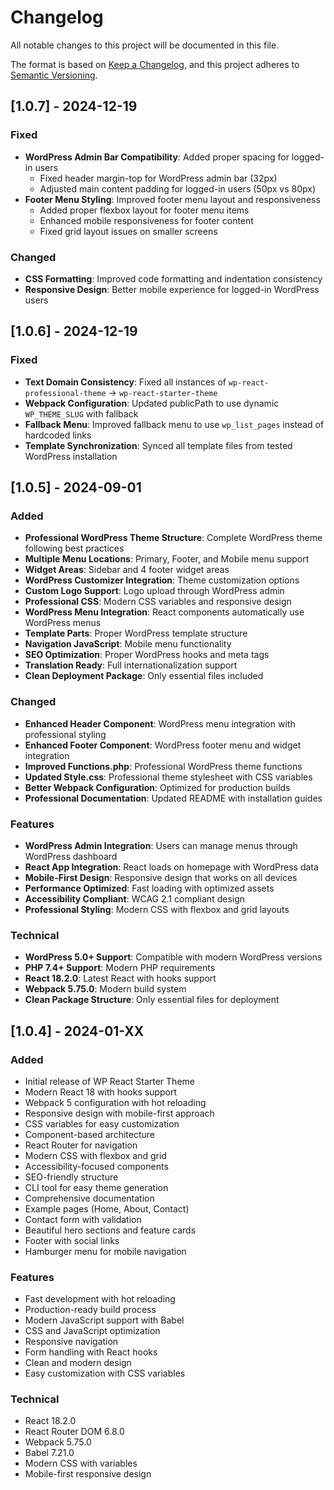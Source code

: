 # Changelog

All notable changes to this project will be documented in this file.

The format is based on [Keep a Changelog](https://keepachangelog.com/en/1.0.0/),
and this project adheres to [Semantic Versioning](https://semver.org/spec/v2.0.0.html).

## [1.0.7] - 2024-12-19

### Fixed
- **WordPress Admin Bar Compatibility**: Added proper spacing for logged-in users
  - Fixed header margin-top for WordPress admin bar (32px)
  - Adjusted main content padding for logged-in users (50px vs 80px)
- **Footer Menu Styling**: Improved footer menu layout and responsiveness
  - Added proper flexbox layout for footer menu items
  - Enhanced mobile responsiveness for footer content
  - Fixed grid layout issues on smaller screens

### Changed
- **CSS Formatting**: Improved code formatting and indentation consistency
- **Responsive Design**: Better mobile experience for logged-in WordPress users

## [1.0.6] - 2024-12-19

### Fixed
- **Text Domain Consistency**: Fixed all instances of `wp-react-professional-theme` → `wp-react-starter-theme`
- **Webpack Configuration**: Updated publicPath to use dynamic `WP_THEME_SLUG` with fallback
- **Fallback Menu**: Improved fallback menu to use `wp_list_pages` instead of hardcoded links
- **Template Synchronization**: Synced all template files from tested WordPress installation

## [1.0.5] - 2024-09-01

### Added
- **Professional WordPress Theme Structure**: Complete WordPress theme following best practices
- **Multiple Menu Locations**: Primary, Footer, and Mobile menu support
- **Widget Areas**: Sidebar and 4 footer widget areas
- **WordPress Customizer Integration**: Theme customization options
- **Custom Logo Support**: Logo upload through WordPress admin
- **Professional CSS**: Modern CSS variables and responsive design
- **WordPress Menu Integration**: React components automatically use WordPress menus
- **Template Parts**: Proper WordPress template structure
- **Navigation JavaScript**: Mobile menu functionality
- **SEO Optimization**: Proper WordPress hooks and meta tags
- **Translation Ready**: Full internationalization support
- **Clean Deployment Package**: Only essential files included

### Changed
- **Enhanced Header Component**: WordPress menu integration with professional styling
- **Enhanced Footer Component**: WordPress footer menu and widget integration
- **Improved Functions.php**: Professional WordPress theme functions
- **Updated Style.css**: Professional theme stylesheet with CSS variables
- **Better Webpack Configuration**: Optimized for production builds
- **Professional Documentation**: Updated README with installation guides

### Features
- **WordPress Admin Integration**: Users can manage menus through WordPress dashboard
- **React App Integration**: React loads on homepage with WordPress data
- **Mobile-First Design**: Responsive design that works on all devices
- **Performance Optimized**: Fast loading with optimized assets
- **Accessibility Compliant**: WCAG 2.1 compliant design
- **Professional Styling**: Modern CSS with flexbox and grid layouts

### Technical
- **WordPress 5.0+ Support**: Compatible with modern WordPress versions
- **PHP 7.4+ Support**: Modern PHP requirements
- **React 18.2.0**: Latest React with hooks support
- **Webpack 5.75.0**: Modern build system
- **Clean Package Structure**: Only essential files for deployment

## [1.0.4] - 2024-01-XX

### Added
- Initial release of WP React Starter Theme
- Modern React 18 with hooks support
- Webpack 5 configuration with hot reloading
- Responsive design with mobile-first approach
- CSS variables for easy customization
- Component-based architecture
- React Router for navigation
- Modern CSS with flexbox and grid
- Accessibility-focused components
- SEO-friendly structure
- CLI tool for easy theme generation
- Comprehensive documentation
- Example pages (Home, About, Contact)
- Contact form with validation
- Beautiful hero sections and feature cards
- Footer with social links
- Hamburger menu for mobile navigation

### Features
- Fast development with hot reloading
- Production-ready build process
- Modern JavaScript support with Babel
- CSS and JavaScript optimization
- Responsive navigation
- Form handling with React hooks
- Clean and modern design
- Easy customization with CSS variables

### Technical
- React 18.2.0
- React Router DOM 6.8.0
- Webpack 5.75.0
- Babel 7.21.0
- Modern CSS with variables
- Mobile-first responsive design
